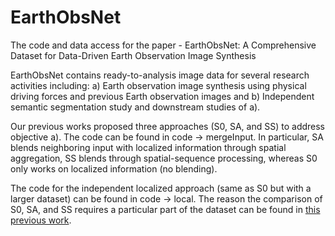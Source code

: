 # EarthObsNet
The code and data access for the paper - EarthObsNet: A Comprehensive Dataset for Data-Driven Earth Observation Image Synthesis

EarthObsNet contains ready-to-analysis image data for several research activities including: 
a) Earth observation image synthesis using physical driving forces and previous Earth observation images and 
b) Independent semantic segmentation study and downstream studies of a).

Our previous works proposed three approaches (S0, SA, and SS) to address objective a). The code can be found in code -> mergeInput.
In particular, SA blends neighboring input with localized information through spatial aggregation, SS blends through spatial-sequence processing, whereas S0 only works on localized information (no blending).

The code for the independent localized approach (same as S0 but with a larger dataset) can be found in code -> local. The reason the comparison of S0, SA, and SS requires a particular part of the dataset can be found in [this previous work](https://doi.org/10.1016/j.isprsjprs.2023.11.021). 

